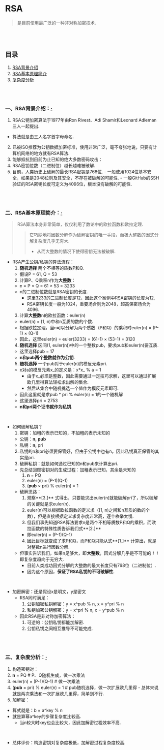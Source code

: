 # RSA
> 是目前使用最广泛的一种非对称加密技术.

<br><br>

## 目录

1. [RSA背景介绍]()
2. [RSA基本原理简介]()
3. [复杂度分析]()

<br><br>

### 一、RSA背景介绍：[·](#目录)

1. RSA公钥加密算法于1977年由Ron Rivest、Adi Shamir和Leonard Adleman三人一起提出.
  - 算法就是由三人名字首字母命名.
2. 已被ISO推荐为公钥数据加密标准，使用非常广泛，毫不夸张地说，只要有计算机网络的地方就有RSA算法.
3. 能够抵抗到目前为止已知的绝大多数密码攻击：
  1. RSA密钥位数（二进制位）越长越难被破解.
  2. 目前，人类历史上破解的最长RSA密钥是768位.
    - 一般使用1024位基本安全，如果是2048位则及其安全，不存在被破解的可能性.
    - 一般GitHub的SSH验证的RSA密钥长度可定义为4096位，根本没有破解的可能性.

<br><br>

### 二、RSA基本原理简介：[·](#目录)
> RSA算法本身非常简单，仅仅利用了数论中的欧拉函数和欧拉定理.
>
>> 它巧妙地将因数分解作为破解密钥的唯一手段，而极大整数的因式分解复杂度几乎无穷大.
>>   - 从而大整数的情况下使得密钥无法被破解.

- RSA产生公钥/私钥的算法流程：
  1. **随机选择** 两个不相等的质数P和Q.
    - 假设P = 61, Q = 53
  2. 计算P、Q乘积n作为**大整数**：
    - n = P × Q = 61 × 53 = 3233
    - n的二进制位数就是RSA密钥的长度.
      - 这里3233的二进制长度是12，因此这个案例中RSA密钥的长度为12.
      - RSA密钥长度一般为1024，重要场合则为2048，超高保密场合为4096.
  3. 计算**大整数**n的欧拉函数：euler(n)
    - euler(n) = [1, n)中和n互质的数的个数.
    - 根据欧拉定理，当n可以分解为两个质数（P和Q）的乘积时euler(n) = (P-1) × (Q-1)
    - 因此，这里euler(n) = euler(3233) = (61-1) × (53-1) = 3120
  4. **随机选择** 区间(1, euler(n))中的一个整数pub，要求pub和euler(n)要互质.
    - 这里选择pub = 17
    - **n和pub两个整数就作为公钥**.
  5. **随机选择** 一个pub对于euler(n)的模反元素pri.
    - x对a的模反元素x_的定义是：x*x_ % a = 1
      - 由于x_必须是整数，因此需要通过一定技巧求解，这里可以通过扩展欧几里得算法轻松求出解的集合.
      - 然后从集合中随机挑选一个值作为模反元素即可.
    - 因此这里就是求pub * pri % euler(n) = 1的一个随机解
    - 这里选择pri = 2753
    - **n和pri两个证书就作为私钥**.

<br>

- 如何破解私钥？
  1. 密钥：加粗的表示已知的，不加粗的表示未知的
    - 公钥：**n**, **pub**
    - 私钥：**n**, pri
  2. 私钥的n和pri必须要保管好，但由于公钥中也有n，因此私钥真正保管的其实是pri.
  3. 破解私钥：就是如何通过已知的n和pub来计算出pri.
    - 先总结回顾密钥对的生成过程：加粗表示已知，其余是未知的
      1. **n** = PQ
      2. euler(n) = (P-1)(Q-1)
      3. (**pub** × pri) % euler(n) = 1
    - 破解思路：
      1. 观察**[3.]** 式得出，只要能求出euler(n)就能破解pri了，所以破解的关键就是求euler(n).
      2. euler(n)可以根据欧拉函数的定义求（[1, n)之间和n互质的数的个数），但是直接根据定义求复杂度非常高，逐个枚举太慢.
      3. 但我们事先知道RSA算法要求n是两个不相等质数P和Q的乘积，而欧拉函数的特殊性质告诉我们式**[2.]**
        - 即euler(n) = (P-1)(Q-1)
      4. 因此目标就变成了求P和Q，而P和Q只能从式**[1.]** 计算出，就是对整数n进行因数分解.
    - 但事实告诉我们，如果n足够大，即**大整数**，因式分解几乎是不可能的！！即复杂度趋向于无穷大.
      - 目前人类成功因式分解的大整数的最大长度只有768位（二进制位）.
      - 因为这个原因，**保证了RSA私钥的不可破解性**.

<br>

- 加密解密：还是假设x是明文，y是密文
  - RSA同时满足：
    1. 公钥加密私钥解密：y = x^pub % n, x = y^pri % n
    2. 私钥加密公钥解密：y = x^pri % n, x = y^pub % n
  - 因此RSA是非对称加密算法：
    1. 可逆的：公钥私钥都能加解密.
    2. 公钥私钥之间相互推导不可能完成.

<br><br>

### 三、复杂度分析：[·](#目录)

1. 构造密钥对：
  1. **n** = PQ     # P、Q随机生成，做一次乘法
  2. euler(n) = (P-1)(Q-1)  # 做一次乘法
  3. (**pub** × pri) % euler(n) = 1  # pub随机选择，做一次扩展欧几里得
    - 总体来说就是两次乘法和一次扩展欧几里得，简单到不行.
2. 加解密：
  - 算式就是：b = a^key % n
  - 就是算幂a^key的步骤复杂度比较高.
    - 当n较大时key也会比较大，因此加解密过程效率不高.

<br>

- 总体评价：构造密钥对复杂度极低，加解密过程复杂度较高.
